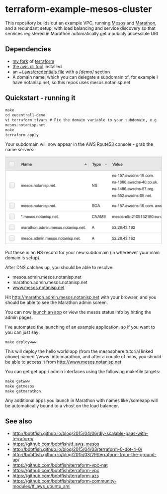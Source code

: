 # terraform-example-mesos-cluster

This repository builds out an example VPC, running [Mesos](http://mesos.apache.org/) and [Marathon](https://github.com/mesosphere/marathon),
and a redundant setup, with load balancing and service discovery so that services registered in Marathon
automatically get a pubicly accessible URI

## Dependencies

  * [my fork](https://github.com/bobtfish/terraform) of [terraform](https://www.terraform.io/)
  * [the aws cli tool](http://aws.amazon.com/cli/) installed
  * an [~/.aws/credentials file](http://docs.aws.amazon.com/cli/latest/userguide/cli-chap-getting-started.html#cli-config-files) with a _[demo]_ section
  * A domain name, which you can delegate a subdomain of, for example I have notanisp.net, so this repos uses mesos.notanisp.net

## Quickstart - running it

    make
    cd eucentral1-demo
    vi terraform.tfvars # Fix the domain variable to your subdomain, e.g mesos.notanisp.net
    make
    terraform apply

Your subdomain will now appear in the AWS Route53 console - grab the name servers:

![Route53 console](route53.png)

Put these in an NS record for your new subdomain (in whereever your main domain is setup).

After DNS catches up, you should be able to resolve:

  * mesos.admin.mesos.notanisp.net
  * marathon.admin.mesos.notanisp.net
  * www.mesos.notanisp.net

Hit http://marathon.admin.mesos.notanisp.net with your browser, and you should be able to see the
Marathon admin screen.

You can now [launch an app](https://mesosphere.com/docs/tutorials/run-services-with-marathon)
or view the mesos status info by hitting the admin pages.

I've automated the launching of an example application, so if you want to you can just say:

    make deploywww

This will deploy the hello world app (from the mesosphere tutorial linked above) named '/www'
into marathon, and after a couple of mins, you should be able to access it from http://www.mesos.notanisp.net

You can get get app / admin interfaces using the following makefile targets:

    make getwww
    make getmesos
    make getmarathon

Any additional apps you launch in Marathon with names like /someapp will be automatically bound
to a vhost on the load balancer.

## See also

  * http://bobtfish.github.io/blog/2015/04/06/diy-scalable-paas-with-terraform/
  * https://github.com/bobtfish/tf_aws_mesos
  * http://bobtfish.github.io/blog/2015/04/03/terraform-0-dot-4-0/
  * http://bobtfish.github.io/blog/2015/03/29/terraform-from-the-ground-up/
  * https://github.com/bobtfish/terraform-vpc-nat
  * https://github.com/bobtfish/terraform-vpc
  * https://github.com/bobtfish/terraform-azs
  * https://github.com/bobtfish/terraform-community-modules/tf_aws_ubuntu_ami


